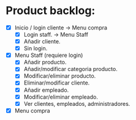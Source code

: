 # Product backlog:
- [x] Inicio / login cliente -> Menu compra
	- [x] Login staff. -> Menu Staff
	- [x] Añadir cliente.
	- [x] Sin login.
- [x] Menu Staff (requiere login)
	- [x] Añadir producto.
	- [x] Añadir/modificar categoria producto.
	- [x] Modificar/eliminar producto.
	- [x] Eliminar/modificar cliente.
	- [x] Añadir empleado.
	- [x] Modificar/eliminar empleado.
	- [x] Ver clientes, empleados, administradores.
- [x] Menu compra